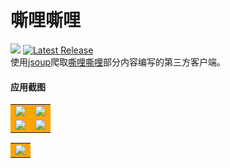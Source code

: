 # 嘶哩嘶哩 
![](https://img.shields.io/badge/Android-5.0%20or%20above-brightgreen.svg) 
[![Latest Release](https://img.shields.io/github/release/670848654/Silisili.svg)](../../releases)  
使用[jsoup](https://github.com/jhy/jsoup)爬取[嘶哩嘶哩](http://www.silisili.me/)部分内容编写的第三方客户端。  

#### 应用截图
<table>
<tr>
<td bgcolor=orange><img src="https://raw.githubusercontent.com/670848654/Silisili/master/Screenshots/Screenshot_20200224-101306.jpg"/></td>
<td bgcolor=orange><img src="https://raw.githubusercontent.com/670848654/Silisili/master/Screenshots/Screenshot_20200224-101312.jpg"/></td>
</tr>
<tr>
<td bgcolor=orange><img src="https://raw.githubusercontent.com/670848654/Silisili/master/Screenshots/Screenshot_20200224-101312.jpg"/></td>
<td bgcolor=orange><img src="https://raw.githubusercontent.com/670848654/Silisili/master/Screenshots/Screenshot_20200224-101418.jpg"/></td>
</tr>
</table>
<table>
<tr>
<td bgcolor=orange><img src="https://raw.githubusercontent.com/670848654/Silisili/master/Screenshots/Screenshot_20200224-101438.jpg"/></td>
</tr>
</table>
